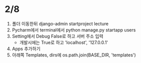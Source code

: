 # 2/8

1. 폴더 이동한뒤 django-admin startproject lecture
2. Pycharm에서 terminal에서 python manage.py startapp users
3. Setting에서 Debug False로 하고 서버 주소 입력
   - 개발시에는 True로 하고 'localhost', '127.0.0.1'
4. Apps 추가하기
5. 아래쪽 Templates, dirs에 os.path.join(BASE_DIR, 'templates')